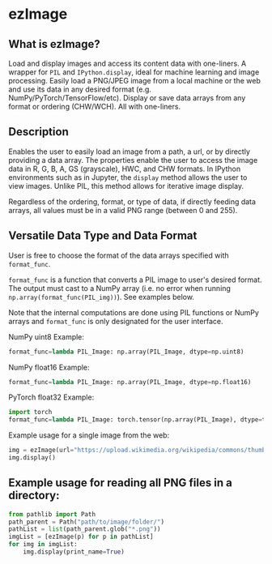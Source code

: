# ezImage
## What is ezImage?
Load and display images and access its content data with one-liners. A wrapper for `PIL` and `IPython.display`, ideal for machine learning and image processing. Easily load a PNG/JPEG image from a local machine or the web and use its data in any desired format (e.g. NumPy/PyTorch/TensorFlow/etc). Display or save data arrays from any format or ordering (CHW/WCH). All with one-liners.

## Description
Enables the user to easily load an image from a path, a url, or by directly providing a data array.
The properties enable the user to access the image data in R, G, B, A, GS (grayscale), HWC, and CHW formats.
In IPython environments such as in Jupyter, the `display` method allows the user to view images. Unlike PIL, this method allows for iterative image display.

Regardless of the ordering, format, or type of data, if directly feeding data arrays, all values must be in a valid PNG range (between 0 and 255).

## Versatile Data Type and Data Format
User is free to choose the format of the data arrays specified with `format_func`.

`format_func` is a function that converts a PIL image to user's desired format.
The output must cast to a NumPy array (i.e. no error when running `np.array(format_func(PIL_img))`). See examples below.

Note that the internal computations are done using PIL functions or NumPy arrays and `format_func` is only designated for the user interface.

NumPy uint8 Example:

```Python
format_func=lambda PIL_Image: np.array(PIL_Image, dtype=np.uint8)
```

NumPy float16 Example:

```Python
format_func=lambda PIL_Image: np.array(PIL_Image, dtype=np.float16)
```

PyTorch float32 Example:

```Python
import torch
format_func=lambda PIL_Image: torch.tensor(np.array(PIL_Image), dtype=torch.float32)
```

Example usage for a single image from the web:

```Python
img = ezImage(url="https://upload.wikimedia.org/wikipedia/commons/thumb/d/da/Omar_Khayyam2.JPG/220px-Omar_Khayyam2.JPG")
img.display()
```

## Example usage for reading all PNG files in a directory:

```Python
from pathlib import Path
path_parent = Path("path/to/image/folder/")
pathList = list(path_parent.glob("*.png"))
imgList = [ezImage(p) for p in pathList]
for img in imgList:
    img.display(print_name=True)
```
